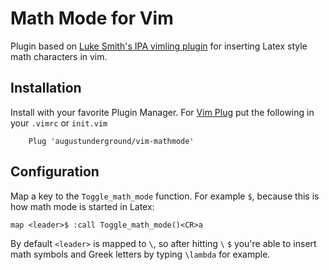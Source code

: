 # Math Mode for Vim

Plugin based on [Luke Smith's IPA vimling plugin](https://gitlab.com/LukeSmithxyz/vimling)
for inserting Latex style math characters in vim.

## Installation

Install with your favorite Plugin Manager. 
For [Vim Plug](https://github.com/junegunn/vim-plug) put the following in your `.vimrc` or `init.vim`

```
    Plug 'augustunderground/vim-mathmode'
```

## Configuration

Map a key to the `Toggle_math_mode` function. For example `$`, because this is
how math mode is started in Latex:

```
map <leader>$ :call Toggle_math_mode()<CR>a
```

By default `<leader>` is mapped to `\`, so after hitting `\` `$` you're able to insert
math symbols and Greek letters by typing `\lambda` for example.
